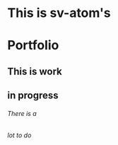 # This is  sv-atom's <h1> Portfolio
  
## This is work <h2> in progress
  
###### There is a <h6> lot to do
